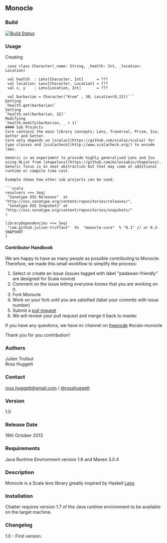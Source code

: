 ## Monocle
### Build
[![Build Status](https://api.travis-ci.org/julien-truffaut/Monocle.png?branch=master)](https://travis-ci.org/julien-truffaut/Monocle)
### Usage
Creating
 ```case class Location(_x: Int, _y: Int)
  case class Character(_name: String, _health: Int, _location: Location)

  val health  : Lens[Character, Int]      = ???
  val location: Lens[Character, Location] = ???
  val x, y    : Lens[Location, Int]       = ???

  val barbarian = Character("Krom" , 30, Location(8,13))```
Getting
 `health.get(barbarian)`
Setting
 `health.set(barbarian, 32)`
Modifying
 `health.modify(barbarian, _ + 1)`
#### Sub Projects
Core contains the main library concepts: Lens, Traversal, Prism, Iso, Getter and Setter.
Core only depends on [scalaz](https://github.com/scalaz/scalaz) for type classes and [scalacheck](http://www.scalacheck.org/) to encode laws.

Generic is an experiment to provide highly generalised Lens and Iso using HList from [shapeless](https://github.com/milessabin/shapeless).
Generic focus is on neat abstraction but that may come at additional runtime or compile time cost.

Example shows how other sub projects can be used.

```scala
resolvers ++= Seq(
  "Sonatype OSS Releases"  at "http://oss.sonatype.org/content/repositories/releases/",
  "Sonatype OSS Snapshots" at "http://oss.sonatype.org/content/repositories/snapshots/"
)

libraryDependencies ++= Seq(
  "com.github.julien-truffaut"  %%  "monocle-core"  % "0.1" // or 0.2-SNAPSHOT
)
```
#### Contributor Handbook
We are happy to have as many people as possible contributing to Monocle.
Therefore, we made this small workflow to simplify the process:

1.   Select or create an issue (issues tagged with label "padawan-friendly" are designed for Scala novice)
2.   Comment on the issue letting everyone knows that you are working on it.
3.   Fork Monocle
4.   Work on your fork until you are satisfied (label your commits with issue number)
5.   Submit a [pull request](https://help.github.com/articles/using-pull-requests)
6.   We will review your pull request and merge it back to master

If you have any questions, we have irc channel on [freenode](http://webchat.freenode.net/) #scala-monocle

Thank you for you contribution!
### Authors
Julien Trufaut<br>
Ross Huggett<br>
### Contact
ross.huggett@gmail.com / [@rosshuggett](http://twitter.com/rosshuggett "@rosshuggett") </a><br>
### Version
1.0<br>
### Release Date
19th October 2013<br>
### Requirements
Java Runtime Environment version 1.8 and Maven 3.0.4<br>
### Description
Monocle is a Scala lens library greatly inspired by Haskell [Lens](https://github.com/ekmett/lens)
### Installation
Chatter requires version 1.7 of the Java runtime environment to be available on the target machine.<br>
### Changelog
1.0 - First version.<br>